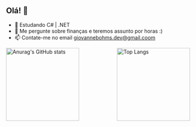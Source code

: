 ## Olá! 👋

- 🌱 Estudando C# | .NET
- 💬 Me pergunte sobre finanças e teremos assunto por horas :)
- 📫 Contate-me no email giovannebohms.dev@gmail.coom

<div style="display: flex; justify-content: space-between;">
  <a href="https://github.com/giovannebohms/github-readme-stats">
    <img src="https://github-readme-stats.vercel.app/api?username=giovannebohms" alt="Anurag's GitHub stats" style="height: 200px;">
  </a>
  <a href="https://github.com/giovannebohms/github-readme-stats">
    <img src="https://github-readme-stats.vercel.app/api/top-langs/?username=giovannebohms&layout=compact" alt="Top Langs" style="height: 200px;">
  </a>
</div>
